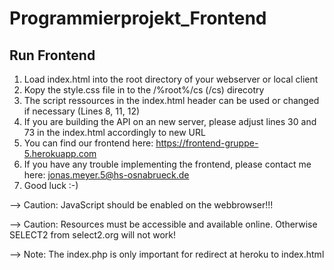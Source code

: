 # Programmierprojekt_Frontend

## Run Frontend

1. Load index.html into the root directory of your webserver or local client 
2. Kopy the style.css file in to the /%root%/cs (/cs) direcotry
3. The script ressources in the index.html header can be used or changed if necessary (Lines 8, 11, 12)
4. If you are building the API on an new server, please adjust lines 30 and 73 in the index.html accordingly to new URL
5. You can find our frontend here: https://frontend-gruppe-5.herokuapp.com
6. If you have any trouble implementing the frontend, please contact me here: jonas.meyer.5@hs-osnabrueck.de
7. Good luck :-)

--> Caution: JavaScript should be enabled on the webbrowser!!!

--> Caution: Resources must be accessible and available online. Otherwise SELECT2 from select2.org will not work!

--> Note: The index.php is only important for redirect at heroku to index.html
